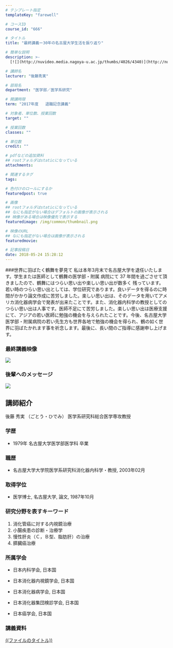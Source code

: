 ```yaml
---
# テンプレート指定
templateKey: "farewell"

# コースID
course_id: "666"

# タイトル
title: "最終講義ー30年の名古屋大学生活を振り返り"

# 簡単な説明
description: >-
  [![](http://nuvideo.media.nagoya-u.ac.jp/thumbs/4026/4340)](http://nuvideo.media.nagoya-u.ac.j...

# 講師名
lecturer: "後藤秀実"

# 部局名
department: "医学部／医学系研究"

# 開講時限
term: "2017年度	退職記念講義"

# 対象者、単位数、授業回数
target: ""

# 授業回数
classes: ""

# 単位数
credit: ""

# pdfなどの追加資料
## rootフォルダはstaticになっている
attachments: 

# 関連するタグ
tags:

# 色付けのロールにするか
featuredpost: true

# 画像
## rootフォルダはstaticになっている
## なにも指定がない場合はデフォルトの画像が表示される
## 映像がある場合は映像優先で表示する
featuredimage: /img/common/thumbnail.png

# 映像のURL
## なにも指定がない場合は画像が表示される
featuredmovie: 

# 記事投稿日
date: 2018-05-24 15:28:12
---
```


###世界に羽ばたく鶴舞を夢見て 私は本年3月末で名古屋大学を退任いたしま す。学生または医師として鶴舞の医学部・附属 病院にて 37 年間を過ごさせて頂きましたので、鶴舞にはつらい思い出や楽しい思い出が数多く 残っています。若い時のつらい思い出としては、学位研究であります。良いデータを得るのに時間がかかり論文作成に苦労しました。楽しい思い出は、そのデータを用いてアメリカ消化器病学会で発表が出来たことです。また、消化器内科学の教授としてのつらい思い出は人事です。医師不足にて苦労しました。楽しい思い出は医療支援にて、アジアの若い医師に勉強の機会を与えられたことです。今後、名古屋大学医学部・附属病院の若い先生方も世界各地で勉強の機会を得られ、鶴の如く世界に羽ばたかれます事を祈念します。最後に、長い間のご指導に感謝申し上げます。


### 最終講義映像


[![](http://nuvideo.media.nagoya-u.ac.jp/thumbs/4026/4340)](https://nuvideo.media.nagoya-u.ac.jp/embed/cdbcf1b7f4478deae654e051b6d05013211acc9b)


### 後輩へのメッセージ


[![](http://nuvideo.media.nagoya-u.ac.jp/thumbs/4132/4470)](https://nuvideo.media.nagoya-u.ac.jp/embed/c699752b3e812dacc242ef888a99d6d7cb27ee7b)


## 講師紹介

後藤 秀実 （ごとう・ひでみ） 医学系研究科総合医学専攻教授


### 学歴


* 1979年 名古屋大学医学部医学科 卒業


### 職歴


* 名古屋大学大学院医学系研究科消化器内科学・教授, 2003年02月


### 取得学位


* 医学博士, 名古屋大学, 論文, 1987年10月


### 研究分野を表すキーワード

1. 消化管癌に対する内視鏡治療
2. 小腸疾患の診断・治療学
3. 慢性肝炎（Ｃ，Ｂ型、脂肪肝）の治療
4. 膵臓癌治療


### 所属学会


* 日本内科学会, 日本国

* 日本消化器内視鏡学会, 日本国

* 日本消化器病学会, 日本国

* 日本消化器集団検診学会, 日本国

* 日本癌学会, 日本国


### 講義資料


[((ファイルのタイトル))](/files/666/((ファイル名))) 
